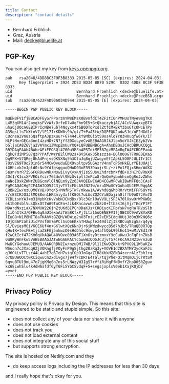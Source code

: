 ```yaml
---
title: Contact
description: "contact details"
---
```


* Bernhard Fröhlich
* Graz, Austria
* Mail: decke@bluelife.at


## PGP-Key

You can also get my key from [keys.openpgp.org](https://keys.openpgp.org/vks/v1/by-fingerprint/39242DE3BD34BB70529C03D24DD88C3F9F3B8333).

```
pub   rsa2048/4DD88C3F9F3B8333 2015-05-05 [SC] [expires: 2024-04-03]
      Key fingerprint = 3924 2DE3 BD34 BB70 529C  03D2 4DD8 8C3F 9F3B 8333
uid                            Bernhard Froehlich <decke@bluelife.at>
uid                            Bernhard Froehlich <decke@FreeBSD.org>
sub   rsa2048/623F4D906034D944 2015-05-05 [E] [expires: 2024-04-03]

-----BEGIN PGP PUBLIC KEY BLOCK-----

mQENBFVIfj8BCADFGyGrFPorzmYW8EMsX0BvmfdCT4ZF2tIGnPMHUoTNye9mgTKX
L4M3qXM14r2ayqksFVvWf/DrfeD7wUqFbn9E5+6+QkaczybjAC/4CcVUwqxxyBTX
uhaCjUOcAGEBIPrIcNBe7ubT4Nqyxs4t6B0DTqPxdlZtfCM+BkY3bo6fcOHcETPy
A39qsLlsTkXtoV7/lE17IrKDW0s9h/ql/T+PaA5tu/DQPFQK2udwSJe/nE2HGd1e
CUcnsa2Vn8sGQsftpAJpzKuur+G7444LkY9MbGiStS9os4lqYY03H0uqfw6YK/iT
NLPtNnrGECa3nn14zzHD+7N7jYfZ0XcLyeCvABEBAAG0JkJlcm5oYXJkIEZyb2Vo
bGljaCA8ZGVja2VAYmx1ZWxpZmUuYXQ+iQFUBBMBCgA+AhsDBQsJCAcDBRUKCQgL
BRYDAgEAAh4BAheAFiEEOSQt4700u3BSnAPSTdiMP587gzMFAmBqIW4FCRDFPaoA
CgkQTdiMP587gzPPPAf/WYrBZlCW82s+OV5Kex35bszzze+BGl80OGT7RKE8EKaS
Dq9PX+57QRej8hAdPnjvsQK5XNq5h3OtaJq8qjUZwqynEfIApkL5O0PJULITr1Ct
7OxV269T9o20in6r54MCwOvuduEDX9vpltpv5UGAzrV4nmTcPSmHkELrYE1UUAjl
iGHhLvkJnJpld0cNu9YdfgsgguoQHuD03oE393DaxjrSL/+ziPn1FQjxSHm/WdXX
5asnYnrR7iSGFOR9uwNk/NUwiCvyKyxKNjIsSSUsvZhdrcbn+fdB+U3HIrBVRNXR
4Oc1/K1sxXFVEOiYszr703duVl9NzUviptlJnPLw8rQmQmVybmhhcmQgRnJvZWhs
aWNoIDxkZWNrZUBGcmVlQlNELm9yZz6JAVQEEwEKAD4CGwMFCwkIBwMFFQoJCAsF
FgMCAQACHgECF4AWIQQ5JC3jvTS7cFKcA9JN2Iw/nzuDMwUCYGohaQUJEMU9qgAK
CRBN2Iw/nzuDM8YVB/0YoK5+MNfRSTWF/mkww1A/AVhd8qGhpROrVtWiFFP6OVr6
r/cB8CRJO3JlMQS8on1ER3miy3affK8Ql7uLUoZQZCYiBDajih0lffU9oO72Vm7D
7CDLisnYAJ+m31NpbKcKvVobNJCNdBx/0lc3Gnl9aVV9LjSFJA70lXxw9rWPXWBi
ek1bQEsblVusQkxOttW09TuCEn+Jik4KncavwG/2b8z8+Itb3sI6jVj/TEqYPtFT
M9WrdNxziaX7NXMUW226jnZtUKdBIPCn0DaKJs+CRBiycKIFpYsN7vgRWTRVsSlb
j1iQhItkJ/QFBuGq8aUIekaAzTWaBKfxPjtLta15uQENBFVIfj8BCAC9vAV8VxRD
lEuG8+N1P8MIT8aTKAhVtBZQM/WDWig2nO3TniLrEJeEKSCdgHHUjJd0n3W2HQ6z
IDjQ46PzahiUicPVsf0m7mPClSvQ6EKknTHUwplez49dlZjISRBCuqBzgSa/q4yq
Sl/DviesM6iVKCE6Uf4n+GKlwtXQz6NnDjr6jKWzdwyccB5d7hJb5/TRuQB0R7Qp
qHu1X+texFB+tjsaZSFGj5nkwzO0sHdOhsc9swyo4afhQbk99lEo11+wMiVEdI/H
f2wQtIcf472KV0qVkAQWU48VOve003A6T1XnOtyDtzmvxY9cCuHwuJcFqFtnZNsB
0u8KyWnFkw5VABEBAAGJATwEGAEKACYCGwwWIQQ5JC3jvTS7cFKcA9JN2Iw/nzuD
MwUCYGohuwUJEMU9/AAKCRBN2Iw/nzuDM17WB/9l1lEKwDZKxk+9PVG9L1W3aKZw
WSnon7cJXadqHZjVQKngfjVOyFnP9g5jtkg20zRq3y+VOVE1d2BXATMY3ydKaFJx
qJ6OkLvTTLsc44L4ahE7e67eH7vigCOpOJoGqaZlR8XbkHZ8NB4zerrAlzZbh1rg
o7OBUWUOCtwXCiqwuCn2xdivgx7j94f/cDRTE4Tal/tqjPheFQitMqmQIjCrRtSM
6qvuBTUl9mL47n7jgKMe6h7ns5rLNWzyW3IgS7rVfiRiHqFfNBvfY2hpD0SRZguv
kx6ELwhSlu4k4dH6afdfGyTGFiSYbCSvdqF+S+segsjxplsV0eb1XajKQjD7
=yvet
-----END PGP PUBLIC KEY BLOCK-----
```


<a id="privacy"></a>
## Privacy Policy

My privacy policy is Privacy by Design. This means that this site is engineered to be static and stupid simple. So this site:

* does not collect any of your data nor share it with anyone
* does not use cookies
* does not track you
* does not load external content
* does not integrate any of this social stuff
* but supports strong encryption.

The site is hosted on Netlify.com and they

* do keep access logs including the IP addresses for less than 30 days

and I really hope that's okay for you.
